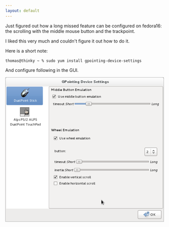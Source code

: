 ```yaml
---
layout: default
---
```

Just figured out how a long missed feature can be configured on fedora16: the scrolling with the middle mouse button and the trackpoint.

I liked this very much and couldn't figure it out how to do it.

Here is a short note:

    thomas@thinky ~ % sudo yum install gpointing-device-settings

And configure following in the GUI.

![](/assets/img/posts/trackpoint-scrolling-gpointing.png)
